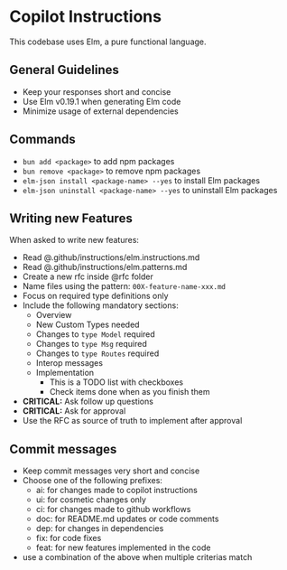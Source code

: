 # Copilot Instructions

This codebase uses Elm, a pure functional language.

## General Guidelines

- Keep your responses short and concise
- Use Elm v0.19.1 when generating Elm code
- Minimize usage of external dependencies

## Commands

- `bun add <package>` to add npm packages
- `bun remove <package>` to remove npm packages
- `elm-json install <package-name> --yes` to install Elm packages
- `elm-json uninstall <package-name> --yes` to uninstall Elm packages

## Writing new Features

When asked to write new features:

- Read @.github/instructions/elm.instructions.md
- Read @.github/instructions/elm.patterns.md
- Create a new rfc inside @rfc folder
- Name files using the pattern: `00X-feature-name-xxx.md`
- Focus on required type definitions only
- Include the following mandatory sections:
  - Overview
  - New Custom Types needed
  - Changes to `type Model` required
  - Changes to `type Msg` required
  - Changes to `type Routes` required
  - Interop messages
  - Implementation
    - This is a TODO list with checkboxes
    - Check items done when as you finish them
- **CRITICAL:** Ask follow up questions
- **CRITICAL:** Ask for approval
- Use the RFC as source of truth to implement after approval

## Commit messages

- Keep commit messages very short and concise
- Choose one of the following prefixes:
  - ai: for changes made to copilot instructions
  - ui: for cosmetic changes only
  - ci: for changes made to github workflows
  - doc: for README.md updates or code comments
  - dep: for changes in dependencies
  - fix: for code fixes
  - feat: for new features implemented in the code
- use a combination of the above when multiple criterias match
